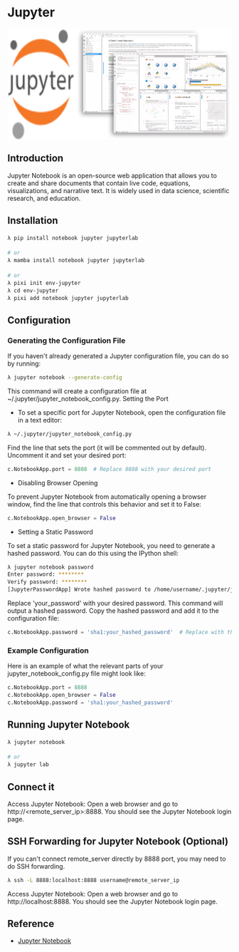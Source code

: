 # Jupyter

 <div style="display: flex; justify-content: space-between;">
  <img src="../../static/software_jupyter.svg" alt="jupyter_logo" style="width: 30%;">
  <img src="../../static/software_jupyter.webp" alt="jupyter_lab" style="width: 70%;">
</div>

## Introduction

Jupyter Notebook is an open-source web application that allows you to create and share
documents that contain live code, equations, visualizations, and narrative text. It is
widely used in data science, scientific research, and education.

## Installation

```sh
λ pip install notebook jupyter jupyterlab

# or
λ mamba install notebook jupyter jupyterlab

# or
λ pixi init env-jupyter
λ cd env-jupyter
λ pixi add notebook jupyter jupyterlab
```

## Configuration

### Generating the Configuration File

If you haven't already generated a Jupyter configuration file, you can do so by running:

```sh
λ jupyter notebook --generate-config
```

This command will create a configuration file at ~/.jupyter/jupyter_notebook_config.py.
Setting the Port

- To set a specific port for Jupyter Notebook, open the configuration file in a text
  editor:

```sh
λ ~/.jupyter/jupyter_notebook_config.py
```

Find the line that sets the port (it will be commented out by default). Uncomment it and
set your desired port:

```python
c.NotebookApp.port = 8888  # Replace 8888 with your desired port
```

- Disabling Browser Opening

To prevent Jupyter Notebook from automatically opening a browser window, find the line
that controls this behavior and set it to False:

```python
c.NotebookApp.open_browser = False
```

- Setting a Static Password

To set a static password for Jupyter Notebook, you need to generate a hashed password. You
can do this using the IPython shell:

```sh
λ jupyter notebook password
Enter password: ********
Verify password: ********
[JupyterPasswordApp] Wrote hashed password to /home/username/.jupyter/jupyter_server_config.json
```

Replace 'your_password' with your desired password. This command will output a hashed
password. Copy the hashed password and add it to the configuration file:

```python
c.NotebookApp.password = 'sha1:your_hashed_password'  # Replace with the hashed password
```

### Example Configuration

Here is an example of what the relevant parts of your jupyter_notebook_config.py file
might look like:

```python
c.NotebookApp.port = 8888
c.NotebookApp.open_browser = False
c.NotebookApp.password = 'sha1:your_hashed_password'
```

## Running Jupyter Notebook

```sh
λ jupyter notebook

# or
λ jupyter lab
```

## Connect it

Access Jupyter Notebook: Open a web browser and go to http://<remote_server_ip>:8888. You
should see the Jupyter Notebook login page.

## SSH Forwarding for Jupyter Notebook (Optional)

If you can't connect remote_server directly by 8888 port, you may need to do SSH
forwarding.

```sh
λ ssh -L 8888:localhost:8888 username@remote_server_ip
```

Access Jupyter Notebook: Open a web browser and go to http://localhost:8888. You should
see the Jupyter Notebook login page.

## Reference

- [Jupyter Notebook](https://jupyter-notebook.readthedocs.io/en/5.7.4/index.html#)
